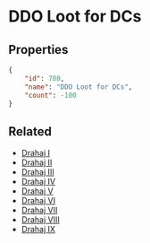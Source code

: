 # DDO Loot for DCs

<no description available>

## Properties

```json
{
    "id": 780,
    "name": "DDO Loot for DCs",
    "count": -100
}
```

## Related

- [Drahaj I](../items/21588-drahaj-i.md)
- [Drahaj II](../items/21589-drahaj-ii.md)
- [Drahaj III](../items/21590-drahaj-iii.md)
- [Drahaj IV](../items/21591-drahaj-iv.md)
- [Drahaj V](../items/21592-drahaj-v.md)
- [Drahaj VI](../items/21593-drahaj-vi.md)
- [Drahaj VII](../items/21594-drahaj-vii.md)
- [Drahaj VIII](../items/21595-drahaj-viii.md)
- [Drahaj IX](../items/21596-drahaj-ix.md)

